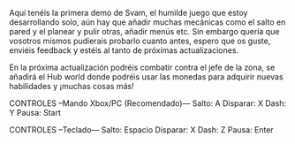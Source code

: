 Aquí tenéis la primera demo de Svam, el humilde juego que estoy desarrollando solo, aún hay que añadir muchas mecánicas como el salto en pared y el planear y pulir otras, añadir menús etc. Sin embargo quería que vosotros mismos pudierais probarlo cuanto antes, espero que os guste, enviéis feedback y estéis al tanto de próximas actualizaciones.

En la próxima actualización podréis combatir contra el jefe de la zona, se añadirá el Hub world donde podréis usar las monedas para adquirir nuevas habilidades y ¡muchas cosas más!

CONTROLES  –Mando Xbox/PC (Recomendado)—
Salto: A
Disparar: X
Dash: Y
Pausa: Start

CONTROLES  –Teclado—
Salto: Espacio
Disparar: X
Dash: Z
Pausa: Enter


